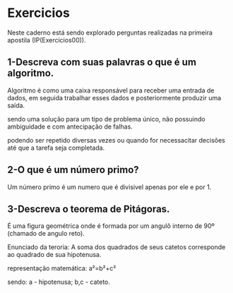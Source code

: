 # Exercicios

Neste caderno está sendo explorado perguntas realizadas na primeira apostila (IP(Exercicios00)).

## 1-Descreva com suas palavras o que é um algoritmo.

Algoritmo é como uma caixa responsável para receber uma entrada de dados, em seguida trabalhar esses dados e posteriormente produzir uma saída.

sendo uma solução para um tipo de problema único, não possuindo ambiguidade e com antecipação de falhas.

podendo ser repetido diversas vezes ou quando for necessacitar decisões até que a tarefa seja completada.

## 2-O que é um número primo?

Um número primo é um numero que é divisivel apenas por ele e por 1.

## 3-Descreva o teorema de Pitágoras.

É uma figura geométrica onde é formada por um angulô interno de 90º (chamado de angulo reto).

Enunciado da teroria: A soma dos quadrados de seus catetos corresponde ao quadrado de sua hipotenusa.

representação matemática: a²=b²+c²

sendo: a - hipotenusa;
       b,c - cateto.